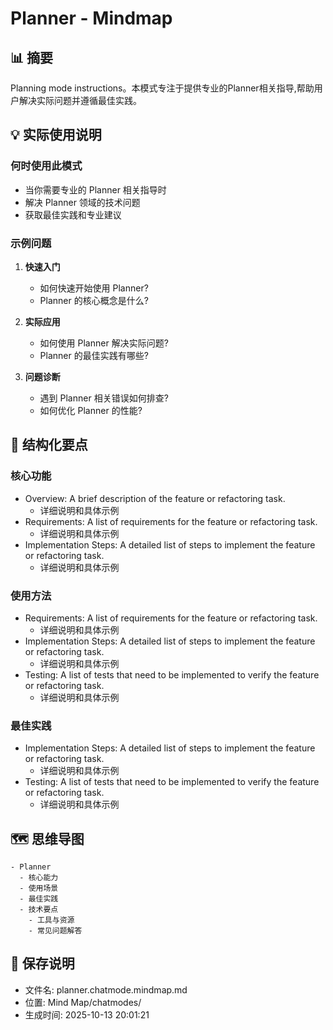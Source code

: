 # Planner - Mindmap

## 📊 摘要
Planning mode instructions。本模式专注于提供专业的Planner相关指导,帮助用户解决实际问题并遵循最佳实践。

## 💡 实际使用说明

### 何时使用此模式
- 当你需要专业的 Planner 相关指导时
- 解决 Planner 领域的技术问题
- 获取最佳实践和专业建议

### 示例问题

1. **快速入门**
   - 如何快速开始使用 Planner?
   - Planner 的核心概念是什么?

2. **实际应用**
   - 如何使用 Planner 解决实际问题?
   - Planner 的最佳实践有哪些?

3. **问题诊断**
   - 遇到 Planner 相关错误如何排查?
   - 如何优化 Planner 的性能?

## 📝 结构化要点

### 核心功能
- Overview: A brief description of the feature or refactoring task.
  - 详细说明和具体示例
- Requirements: A list of requirements for the feature or refactoring task.
  - 详细说明和具体示例
- Implementation Steps: A detailed list of steps to implement the feature or refactoring task.
  - 详细说明和具体示例

### 使用方法
- Requirements: A list of requirements for the feature or refactoring task.
  - 详细说明和具体示例
- Implementation Steps: A detailed list of steps to implement the feature or refactoring task.
  - 详细说明和具体示例
- Testing: A list of tests that need to be implemented to verify the feature or refactoring task.
  - 详细说明和具体示例

### 最佳实践
- Implementation Steps: A detailed list of steps to implement the feature or refactoring task.
  - 详细说明和具体示例
- Testing: A list of tests that need to be implemented to verify the feature or refactoring task.
  - 详细说明和具体示例


## 🗺️ 思维导图

```mindmap
- Planner
  - 核心能力
  - 使用场景
  - 最佳实践
  - 技术要点
    - 工具与资源
    - 常见问题解答
```

## 💾 保存说明
- 文件名: planner.chatmode.mindmap.md
- 位置: Mind Map/chatmodes/
- 生成时间: 2025-10-13 20:01:21
